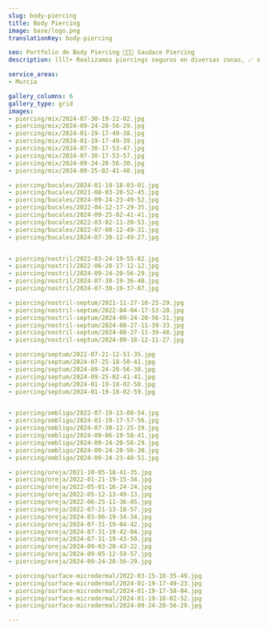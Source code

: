 ```yaml
---
slug: body-piercing
title: Body Piercing
image: base/logo.png
translationKey: body-piercing

seo: Portfolio de Body Piercing 🧷👂🏻 Saudace Piercing
description: llll➤ Realizamos piercings seguros en diversas zonas, ✅ siempre con técnicas asépticas y joyería biocompatible.

service_areas:
- Murcia

gallery_columns: 6
gallery_type: grid
images:
- piercing/mix/2024-07-30-19-22-02.jpg
- piercing/mix/2024-09-24-20-56-29.jpg
- piercing/mix/2024-01-19-17-49-38.jpg
- piercing/mix/2024-01-19-17-49-39.jpg
- piercing/mix/2024-07-30-17-53-47.jpg
- piercing/mix/2024-07-30-17-53-57.jpg
- piercing/mix/2024-09-24-20-56-30.jpg
- piercing/mix/2024-09-25-02-41-40.jpg

- piercing/bucales/2024-01-19-18-03-01.jpg
- piercing/bucales/2021-08-03-20-52-45.jpg
- piercing/bucales/2024-09-24-23-49-52.jpg
- piercing/bucales/2022-04-12-17-29-35.jpg
- piercing/bucales/2024-09-25-02-41-41.jpg
- piercing/bucales/2022-03-02-11-20-53.jpg
- piercing/bucales/2022-07-08-12-49-31.jpg
- piercing/bucales/2024-07-30-12-49-27.jpg


- piercing/nostril/2022-03-24-19-55-02.jpg
- piercing/nostril/2022-06-20-17-12-12.jpg
- piercing/nostril/2024-09-24-20-56-29.jpg
- piercing/nostril/2024-07-30-19-36-40.jpg
- piercing/nostril/2024-07-30-19-37-07.jpg

- piercing/nostril-septum/2021-11-27-10-25-29.jpg
- piercing/nostril-septum/2022-04-04-17-53-28.jpg
- piercing/nostril-septum/2024-09-24-20-56-31.jpg
- piercing/nostril-septum/2024-08-27-11-39-33.jpg
- piercing/nostril-septum/2024-08-27-11-39-48.jpg
- piercing/nostril-septum/2024-09-18-12-11-27.jpg

- piercing/septum/2022-07-21-12-51-35.jpg
- piercing/septum/2024-07-25-18-50-41.jpg
- piercing/septum/2024-09-24-20-56-30.jpg
- piercing/septum/2024-09-25-02-41-41.jpg
- piercing/septum/2024-01-19-18-02-58.jpg
- piercing/septum/2024-01-19-18-02-59.jpg


- piercing/ombligo/2022-07-19-13-08-54.jpg
- piercing/ombligo/2024-01-19-17-57-56.jpg
- piercing/ombligo/2024-07-30-12-25-19.jpg
- piercing/ombligo/2024-09-06-19-58-41.jpg
- piercing/ombligo/2024-09-24-20-56-29.jpg
- piercing/ombligo/2024-09-24-20-56-30.jpg
- piercing/ombligo/2024-09-24-23-48-51.jpg

- piercing/oreja/2021-10-05-18-41-35.jpg
- piercing/oreja/2022-01-21-19-15-34.jpg
- piercing/oreja/2022-05-01-16-24-24.jpg
- piercing/oreja/2022-05-12-13-49-13.jpg
- piercing/oreja/2022-06-25-11-36-05.jpg
- piercing/oreja/2022-07-21-13-18-57.jpg
- piercing/oreja/2024-03-06-19-34-34.jpg
- piercing/oreja/2024-07-31-19-04-42.jpg
- piercing/oreja/2024-07-31-19-42-04.jpg
- piercing/oreja/2024-07-31-19-43-50.jpg
- piercing/oreja/2024-09-03-20-43-22.jpg
- piercing/oreja/2024-09-05-12-59-57.jpg
- piercing/oreja/2024-09-24-20-56-29.jpg

- piercing/surface-microdermal/2022-03-15-18-35-49.jpg
- piercing/surface-microdermal/2024-01-19-17-49-23.jpg
- piercing/surface-microdermal/2024-01-19-17-58-04.jpg
- piercing/surface-microdermal/2024-01-19-18-02-52.jpg
- piercing/surface-microdermal/2024-09-24-20-56-29.jpg

---
```

